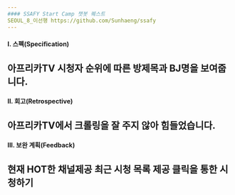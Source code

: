```yaml
---
#### SSAFY Start Camp 챗봇 퀘스트
SEOUL_8_이선행 https://github.com/Sunhaeng/ssafy
---
```

#### I. 스펙(Specification)

아프리카TV 시청자 순위에 따른 
방제목과 BJ명을 보여줍니다.
---
#### II. 회고(Retrospective)

아프리카TV에서 크롤링을 
잘 주지 않아 힘들었습니다.
---
#### III. 보완 계획(Feedback)

현재 HOT한 채널제공
최근 시청 목록 제공
클릭을 통한 시청하기
---

